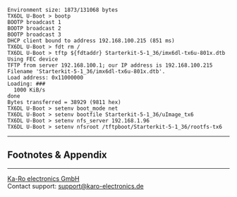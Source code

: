 
```console

Environment size: 1873/131068 bytes
TX6DL U-Boot > bootp
BOOTP broadcast 1
BOOTP broadcast 2
BOOTP broadcast 3
DHCP client bound to address 192.168.100.215 (851 ms)
TX6DL U-Boot > fdt rm /
TX6DL U-Boot > tftp ${fdtaddr} Starterkit-5-1_36/imx6dl-tx6u-801x.dtb
Using FEC device
TFTP from server 192.168.100.1; our IP address is 192.168.100.215
Filename 'Starterkit-5-1_36/imx6dl-tx6u-801x.dtb'.
Load address: 0x11000000
Loading: ###
  1000 KiB/s
done
Bytes transferred = 38929 (9811 hex)
TX6DL U-Boot > setenv boot_mode net
TX6DL U-Boot > setenv bootfile Starterkit-5-1_36/uImage_tx6
TX6DL U-Boot > setenv nfs_server 192.168.1.96
TX6DL U-Boot > setenv nfsroot /tftpboot/Starterkit-5-1_36/rootfs-tx6
```

---
## Footnotes & Appendix

---
[Ka-Ro electronics GmbH](http://www.karo-electronics.de)  
Contact support: support@karo-electronics.de
